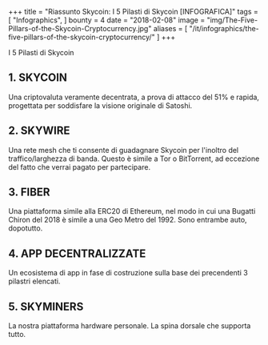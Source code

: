 +++
title = "Riassunto Skycoin: I 5 Pilasti di Skycoin [INFOGRAFICA]"
tags = [
    "Infographics",
]
bounty = 4
date = "2018-02-08"
image = "img/The-Five-Pillars-of-the-Skycoin-Cryptocurrency.jpg"
aliases = [
	"/it/infographics/the-five-pillars-of-the-skycoin-cryptocurrency/"
]
+++

I 5 Pilasti di Skycoin

## __1. SKYCOIN__

Una criptovaluta veramente decentrata, a prova di attacco del 51% e rapida, progettata per soddisfare la visione originale di Satoshi.

## __2. SKYWIRE__

Una rete mesh che ti consente di guadagnare Skycoin per l'inoltro del traffico/larghezza di banda. Questo è simile a Tor o BitTorrent, ad eccezione del fatto che verrai pagato per partecipare.

## __3. FIBER__

Una piattaforma simile alla ERC20 di Ethereum, nel modo in cui una Bugatti Chiron del 2018 è simile a una Geo Metro del 1992. Sono entrambe auto, dopotutto.

## __4. APP DECENTRALIZZATE__

Un ecosistema di app in fase di costruzione sulla base dei precendenti 3 pilastri elencati.

## __5. SKYMINERS__

La nostra piattaforma hardware personale. La spina dorsale che supporta tutto.
